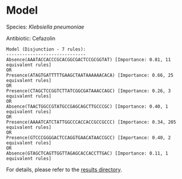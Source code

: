 
# Model

Species: *Klebsiella pneumoniae*

Antibiotic: Cefazolin

```
Model (Disjunction - 7 rules):
------------------------------
Absence(AAATACCACCCGCACGGCGACTCCGCGGTAT) [Importance: 0.81, 11 equivalent rules]
OR
Presence(ATAGTGATTTTTGAAGCTAATAAAAAACACA) [Importance: 0.66, 25 equivalent rules]
OR
Presence(CTAGCTCCGGTCTTATCGGCGATAAACCAGC) [Importance: 0.26, 3 equivalent rules]
OR
Absence(TAACTGGCCGTATGCCGAGCAGCTTGCCCGC) [Importance: 0.40, 1 equivalent rules]
OR
Presence(AAAATCATCTATTGGCCCACCACCGCCGCCC) [Importance: 0.34, 205 equivalent rules]
OR
Presence(GTCCCGGGGACTCCAGGTGAACATAACCGCC) [Importance: 0.40, 2 equivalent rules]
OR
Absence(GTAGCTCAGTTGGTTAGAGCACCACCTTGAC) [Importance: 0.11, 1 equivalent rules]

```

For details, please refer to the [results directory](../../../../../results/scm_b/klebsiella%20pneumoniae/cefazolin/repeat_6/).

